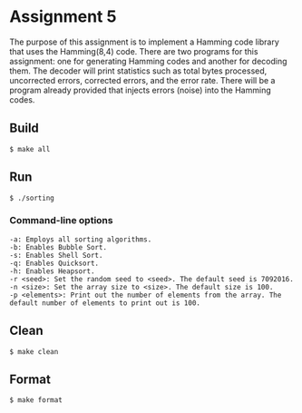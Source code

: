 # Assignment 5
The purpose of this assignment is to implement a Hamming code library that uses the Hamming(8,4) code. There are two programs for this assignment: one for generating Hamming codes and another for decoding them. The decoder will print statistics such as total bytes processed, uncorrected errors, corrected errors, and the error rate. There will be a program already provided that injects errors (noise) into the Hamming codes.

## Build
    $ make all

## Run
    $ ./sorting

### Command-line options
    -a: Employs all sorting algorithms.
    -b: Enables Bubble Sort.
    -s: Enables Shell Sort.
    -q: Enables Quicksort.
    -h: Enables Heapsort.
    -r <seed>: Set the random seed to <seed>. The default seed is 7092016.
    -n <size>: Set the array size to <size>. The default size is 100.
    -p <elements>: Print out the number of elements from the array. The default number of elements to print out is 100.

## Clean
    $ make clean

## Format
    $ make format
